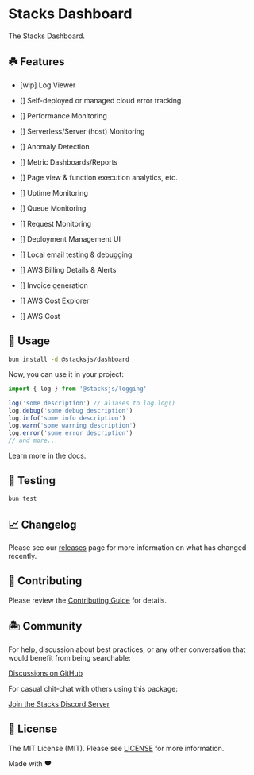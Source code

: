 # Stacks Dashboard

The Stacks Dashboard.

## ☘️ Features

- [wip] Log Viewer

- [] Self-deployed or managed cloud error tracking
- [] Performance Monitoring
- [] Serverless/Server (host) Monitoring
- [] Anomaly Detection
- [] Metric Dashboards/Reports
- [] Page view & function execution analytics, etc.
- [] Uptime Monitoring
- [] Queue Monitoring
- [] Request Monitoring
- [] Deployment Management UI
- [] Local email testing & debugging
- [] AWS Billing Details & Alerts
- [] Invoice generation
- [] AWS Cost Explorer
- [] AWS Cost

## 🤖 Usage

```bash
bun install -d @stacksjs/dashboard
```

Now, you can use it in your project:

```js
import { log } from '@stacksjs/logging'

log('some description') // aliases to log.log()
log.debug('some debug description')
log.info('some info description')
log.warn('some warning description')
log.error('some error description')
// and more...
```

Learn more in the docs.

## 🧪 Testing

```bash
bun test
```

## 📈 Changelog

Please see our [releases](https://github.com/stacksjs/stacks/releases) page for more information on what has changed recently.

## 🚜 Contributing

Please review the [Contributing Guide](https://github.com/stacksjs/contributing) for details.

## 🏝 Community

For help, discussion about best practices, or any other conversation that would benefit from being searchable:

[Discussions on GitHub](https://github.com/stacksjs/stacks/discussions)

For casual chit-chat with others using this package:

[Join the Stacks Discord Server](https://discord.gg/stacksjs)

## 📄 License

The MIT License (MIT). Please see [LICENSE](https://github.com/stacksjs/stacks/tree/main/LICENSE.md) for more information.

Made with ❤️
